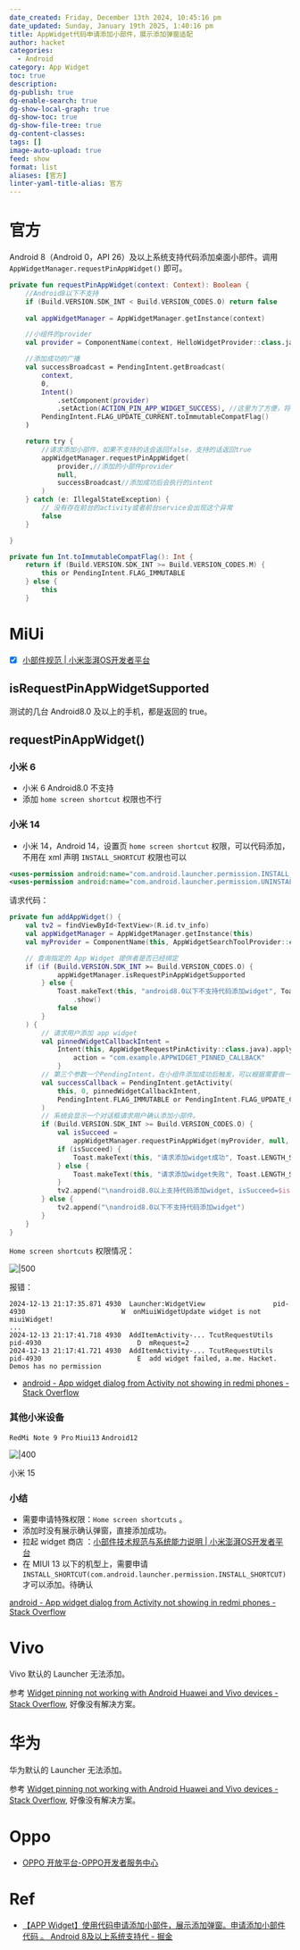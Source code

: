 ```yaml
---
date_created: Friday, December 13th 2024, 10:45:16 pm
date_updated: Sunday, January 19th 2025, 1:40:16 pm
title: AppWidget代码申请添加小部件，展示添加弹窗适配
author: hacket
categories:
  - Android
category: App Widget
toc: true
description: 
dg-publish: true
dg-enable-search: true
dg-show-local-graph: true
dg-show-toc: true
dg-show-file-tree: true
dg-content-classes: 
tags: []
image-auto-upload: true
feed: show
format: list
aliases: [官方]
linter-yaml-title-alias: 官方
---
```


# 官方

Android 8（Android 0，API 26）及以上系统⽀持代码添加桌⾯⼩部件。调⽤ `AppWidgetManager.requestPinAppWidget()` 即可。

```kotlin
private fun requestPinAppWidget(context: Context): Boolean {
    //Android8以下不支持
    if (Build.VERSION.SDK_INT < Build.VERSION_CODES.O) return false
    
    val appWidgetManager = AppWidgetManager.getInstance(context)

    //小组件的provider
    val provider = ComponentName(context, HelloWidgetProvider::class.java)

    //添加成功的广播
    val successBroadcast = PendingIntent.getBroadcast(
        context,
        0,
        Intent()
            .setComponent(provider)
            .setAction(ACTION_PIN_APP_WIDGET_SUCCESS), //这里为了方便，将广播发到HelloWidgetProvider
        PendingIntent.FLAG_UPDATE_CURRENT.toImmutableCompatFlag()
    )

    return try {
        //请求添加小部件，如果不支持的话会返回false，支持的话返回true
        appWidgetManager.requestPinAppWidget(
            provider,//添加的小部件provider
            null,
            successBroadcast//添加成功后会执行的intent
        )
    } catch (e: IllegalStateException) {
        // 没有存在前台的activity或者前台service会出现这个异常
        false
    }

}

private fun Int.toImmutableCompatFlag(): Int {
    return if (Build.VERSION.SDK_INT >= Build.VERSION_CODES.M) {
        this or PendingIntent.FLAG_IMMUTABLE
    } else {
        this
    }
```

# MiUi

- [x] [小部件规范 | 小米澎湃OS开发者平台](https://dev.mi.com/xiaomihyperos/documentation/detail?pId=1664)

## isRequestPinAppWidgetSupported

测试的几台 Android8.0 及以上的手机，都是返回的 true。

## requestPinAppWidget()

### 小米 6

- 小米 6 Android8.0 不支持
- 添加 `home screen shortcut` 权限也不行

### 小米 14

- 小米 14，Android 14，设置页 `home screen shortcut` 权限，可以代码添加，不用在 xml 声明 `INSTALL_SHORTCUT` 权限也可以

```xml
<uses-permission android:name="com.android.launcher.permission.INSTALL_SHORTCUT" />
<uses-permission android:name="com.android.launcher.permission.UNINSTALL_SHORTCUT" />
```

请求代码：

```kotlin
private fun addAppWidget() {
	val tv2 = findViewById<TextView>(R.id.tv_info)
	val appWidgetManager = AppWidgetManager.getInstance(this)
	val myProvider = ComponentName(this, AppWidgetSearchToolProvider::class.java)

	// 查询指定的 App Widget 提供者是否已经绑定
	if (if (Build.VERSION.SDK_INT >= Build.VERSION_CODES.O) {
			appWidgetManager.isRequestPinAppWidgetSupported
		} else {
			Toast.makeText(this, "android8.0以下不支持代码添加widget", Toast.LENGTH_SHORT)
				.show()
			false
		}
	) {
		// 请求用户添加 app widget
		val pinnedWidgetCallbackIntent =
			Intent(this, AppWidgetRequestPinActivity::class.java).apply {
				action = "com.example.APPWIDGET_PINNED_CALLBACK"
			}
		// 第三个参数一个PendingIntent，在小组件添加成功后触发，可以根据需要做一些添加成功监听
		val successCallback = PendingIntent.getActivity(
			this, 0, pinnedWidgetCallbackIntent,
			PendingIntent.FLAG_IMMUTABLE or PendingIntent.FLAG_UPDATE_CURRENT
		)
		// 系统会显示一个对话框请求用户确认添加小部件。
		if (Build.VERSION.SDK_INT >= Build.VERSION_CODES.O) {
			val isSucceed =
				appWidgetManager.requestPinAppWidget(myProvider, null, successCallback)
			if (isSucceed) {
				Toast.makeText(this, "请求添加widget成功", Toast.LENGTH_SHORT).show()
			} else {
				Toast.makeText(this, "请求添加widget失败", Toast.LENGTH_SHORT).show()
			}
			tv2.append("\nandroid8.0以上支持代码添加widget, isSucceed=$isSucceed")
		} else {
			tv2.append("\nandroid8.0以下不支持代码添加widget")
		}
	}
}
```

`Home screen shortcuts` 权限情况：

![|500](https://raw.githubusercontent.com/hacket/ObsidianOSS/master/obsidian/20241213211854.png)

报错：

```
2024-12-13 21:17:35.871 4930  Launcher:WidgetView                 pid-4930                        W  onMiuiWidgetUpdate widget is not miuiWidget!
...
2024-12-13 21:17:41.718 4930  AddItemActivity-... TcutRequestUtils pid-4930                        D  mRequest=2
2024-12-13 21:17:41.721 4930  AddItemActivity-... TcutRequestUtils pid-4930                        E  add widget failed, a.me. Hacket. Demos has no permission
```

- [android - App widget dialog from Activity not showing in redmi phones - Stack Overflow](https://stackoverflow.com/questions/57781688/app-widget-dialog-from-activity-not-showing-in-redmi-phones)

### 其他小米设备

`RedMi Note 9 Pro` `Miui13` `Android12`

![|400](https://raw.githubusercontent.com/hacket/ObsidianOSS/master/obsidian/20241213214455.png)

小米 15

### 小结

- 需要申请特殊权限：`Home screen shortcuts` 。
- 添加时没有展示确认弹窗，直接添加成功。
- 拉起 widget 商店 ：[小部件技术规范与系统能力说明 | 小米澎湃OS开发者平台](https://dev.mi.com/xiaomihyperos/documentation/detail?pId=1584#_16)
- 在 MIUI 13 以下的机型上，需要申请 `INSTALL_SHORTCUT(com.android.launcher.permission.INSTALL_SHORTCUT)` 才可以添加。待确认

[android - App widget dialog from Activity not showing in redmi phones - Stack Overflow](https://stackoverflow.com/questions/57781688/app-widget-dialog-from-activity-not-showing-in-redmi-phones)

# Vivo

Vivo 默认的 Launcher 无法添加。

参考 [Widget pinning not working with Android Huawei and Vivo devices - Stack Overflow](https://stackoverflow.com/questions/72492999/widget-pinning-not-working-with-android-huawei-and-vivo-devices), 好像没有解决方案。

# 华为

华为默认的 Launcher 无法添加。

参考 [Widget pinning not working with Android Huawei and Vivo devices - Stack Overflow](https://stackoverflow.com/questions/72492999/widget-pinning-not-working-with-android-huawei-and-vivo-devices), 好像没有解决方案。

# Oppo

- [OPPO 开放平台-OPPO开发者服务中心](https://open.oppomobile.com/new/developmentDoc/info?id=11733)

# Ref

- [【APP Widget】使用代码申请添加小部件，展示添加弹窗。申请添加小部件代码 。 Android 8及以上系统⽀持代 - 掘金](https://juejin.cn/post/7302241918351114274)
